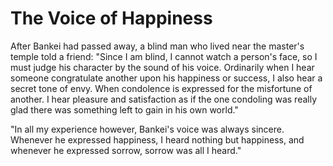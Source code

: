 # The Voice of Happiness

After Bankei had passed away, a blind man who lived near the master's temple told a friend: "Since I am blind, I cannot watch a person's face, so I must judge his character by the sound of his voice. Ordinarily when I hear someone congratulate another upon his happiness or success, I also hear a secret tone of envy. When condolence is expressed for the misfortune of another. I hear pleasure and satisfaction as if the one condoling was really glad there was something left to gain in his own world."

"In all my experience however, Bankei's voice was always sincere. Whenever he expressed happiness, I heard nothing but happiness, and whenever he expressed sorrow, sorrow was all I heard."


